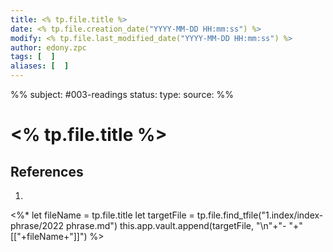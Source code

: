 ```yaml
---
title: <% tp.file.title %>
date: <% tp.file.creation_date("YYYY-MM-DD HH:mm:ss") %>
modify: <% tp.file.last_modified_date("YYYY-MM-DD HH:mm:ss") %>
author: edony.zpc
tags: [  ]
aliases: [  ]
---
```

%%
subject: #003-readings
status: 
type: 
source: 
%%
# <% tp.file.title %>


## References
1. 

<%* 
    let fileName = tp.file.title
    let targetFile = tp.file.find_tfile("1.index/index-phrase/2022 phrase.md")
    this.app.vault.append(targetFile, "\n"+"- "+"[["+fileName+"]]")
%>